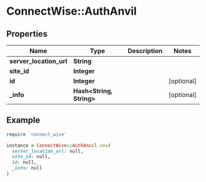 # ConnectWise::AuthAnvil

## Properties

| Name | Type | Description | Notes |
| ---- | ---- | ----------- | ----- |
| **server_location_url** | **String** |  |  |
| **site_id** | **Integer** |  |  |
| **id** | **Integer** |  | [optional] |
| **_info** | **Hash&lt;String, String&gt;** |  | [optional] |

## Example

```ruby
require 'connect_wise'

instance = ConnectWise::AuthAnvil.new(
  server_location_url: null,
  site_id: null,
  id: null,
  _info: null
)
```

